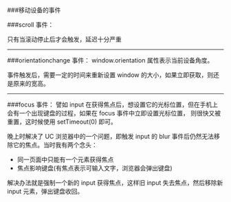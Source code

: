 ###移动设备的事件

###scroll 事件：

只有当滚动停止后才会触发，延迟十分严重

---

###orientationchange 事件：
window.orientation 属性表示当前设备角度。
     
事件触发后，需要一定的时间来重新设置 window 的大小，如果立即获取，则还是原来的宽高。

---

###focus 事件：
譬如 input 在获得焦点后，想设置它的光标位置，但在手机上会有一个出现键盘的过程，如果在 focus 事件中立即设置光标位置，
则很快又被重置，这时候使用 setTimeout(0) 即可。
    
晚上时解决了 UC 浏览器中的一个问题，即触发 input 的 blur 事件后仍然无法移除它的焦点。当时我有两个念头：
- 同一页面中只能有一个元素获得焦点
- 焦点影响键盘(有焦点表示可输入文字，浏览器会弹出键盘)

解决办法就是强制一个新的 input 获得焦点，这样旧 input 失去焦点，然后移除新 input 元素，弹出键盘收回。
